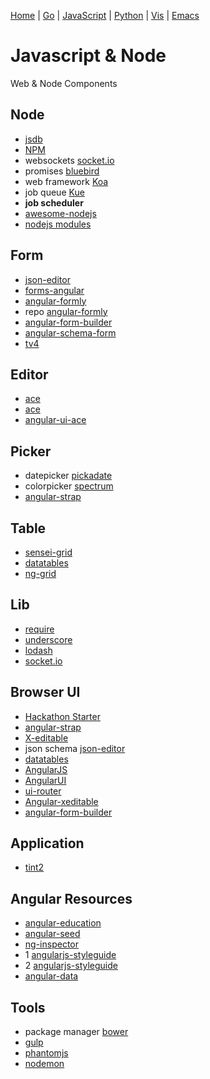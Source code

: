 
  [Home](https://github.com/mabotech/mabotree/blob/master/README.md)
| [Go](https://github.com/mabotech/mabotree/blob/master/go.md)
| [JavaScript](https://github.com/mabotech/mabotree/blob/master/js.md)
| [Python](https://github.com/mabotech/mabotree/blob/master/python.md)
| [Vis](https://github.com/mabotech/mabotree/blob/master/vis.md)
| [Emacs](https://github.com/mabotech/mabotree/blob/master/emacs_sc.md)

# Javascript & Node

Web & Node Components

## Node

- [jsdb](http://www.jsdb.io/)
- [NPM](https://www.npmjs.org/)
- websockets [socket.io](http://socket.io/)
- promises [bluebird](https://github.com/petkaantonov/bluebird)
- web framework [Koa](https://github.com/koajs/koa)
- job queue [Kue](https://github.com/LearnBoost/kue)
- **job scheduler** []()
- [awesome-nodejs](https://github.com/vndmtrx/awesome-nodejs)
- [nodejs modules](https://nodejsmodules.org/)

## Form
- [json-editor](https://github.com/jdorn/json-editor)
- [forms-angular](https://github.com/forms-angular/forms-angular)
- [angular-formly](http://nimbly.github.io/angular-formly/)
- repo [angular-formly](https://github.com/nimbly/angular-formly)
- [angular-form-builder](http://kelp404.github.io/angular-form-builder/)
- [angular-schema-form](https://github.com/Textalk/angular-schema-form)
- [tv4](https://github.com/geraintluff/tv4)

## Editor

- [ace](http://ajaxorg.github.io/ace/)
- [ace](https://github.com/ajaxorg/ace)
- [angular-ui-ace](https://github.com/angular-ui/ui-ace)


## Picker

- datepicker [pickadate](https://github.com/amsul/pickadate.js/)
- colorpicker [spectrum](http://bgrins.github.io/spectrum/)
- [angular-strap](http://mgcrea.github.io/angular-strap/)


## Table

- [sensei-grid](https://github.com/datazenit/sensei-grid)
- [datatables](http://datatables.net/)
- [ng-grid](http://angular-ui.github.io/ng-grid/)

## Lib

- [require](http://requirejs.org/)
- [underscore](http://underscorejs.org/)
- [lodash](http://lodash.com/)
- [socket.io](http://socket.io/)

## Browser UI

- [Hackathon Starter](https://github.com/sahat/hackathon-starter)
- [angular-strap](https://github.com/mgcrea/angular-strap)
- [X-editable](http://vitalets.github.io/x-editable/)
- json schema [json-editor](https://github.com/jdorn/json-editor)
- [datatables](http://datatables.net/)
- [AngularJS](https://angularjs.org/)
- [AngularUI](http://angular-ui.github.io/)
- [ui-router](http://angular-ui.github.io/ui-router/)
- [Angular-xeditable](https://github.com/vitalets/angular-xeditable)
- [angular-form-builder](https://github.com/kelp404/angular-form-builder)

## Application

- [tint2](https://github.com/trueinteractions/tint2)

## Angular Resources

- [angular-education](https://github.com/timjacobi/angular-education)
- [angular-seed](https://github.com/angular/angular-seed)
- [ng-inspector](http://ng-inspector.org/)
- 1 [angularjs-styleguide](https://github.com/johnpapa/angularjs-styleguide)
- 2 [angularjs-styleguide](https://github.com/toddmotto/angularjs-styleguide)
- [angular-data](https://github.com/jmdobry/angular-data)


## Tools

- package manager [bower](http://bower.io/)
- [gulp](http://gulpjs.com/)
- [phantomjs](https://github.com/ariya/phantomjs)
- [nodemon](http://nodemon.io/)
